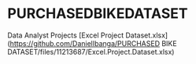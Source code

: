 # PURCHASEDBIKEDATASET
Data Analyst Projects
[Excel Project Dataset.xlsx](https://github.com/DanielIbanga/PURCHASED BIKE DATASET/files/11213687/Excel.Project.Dataset.xlsx)
